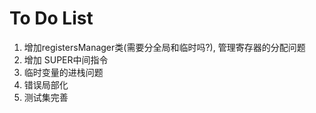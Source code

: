 # To Do List

1. 增加registersManager类(需要分全局和临时吗?), 管理寄存器的分配问题
2. 增加 SUPER中间指令
3. 临时变量的进栈问题
2. 错误局部化
3. 测试集完善